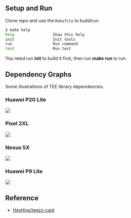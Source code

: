 
## Setup and Run

Clone repo and use the `Makefile` to build/run 

```bash
$ make help
help                 Show this help
init                 Init tools
run                  Run command
test                 Run test
```

You need run **init** to build it first, then run **make run** to run

## Dependency Graphs

Some illustrations of TEE library dependencies.

### Huawei P20 Lite

![](/images/huaweip20lite.png)

### Pixel 2XL

![](/images/pixel2xl.png)

### Nexus 5X

![](/images/nexus5x.png)

### Huawei P9 Lite

![](/images/p9lite.png)


## Reference

- [HexHive/teezz-caid](https://github.com/HexHive/teezz-caid)